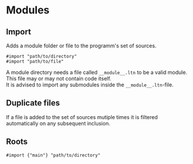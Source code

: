 # Modules

## Import

Adds a module folder or file to the programm's set of sources.

```
#import "path/to/directory"
#import "path/to/file"
```

A module directory needs a file called `__module__.ltn` to be a valid module. This file may or may not contain code itself.  
It is advised to import any submodules inside the `__module__.ltn`-file.

## Duplicate files

If a file is added to the set of sources mutiple times it is filtered automatically on any subsequent inclusion.

## Roots

```
#import {"main"} "path/to/directory"
```